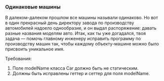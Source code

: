 
### Одинаковые машины

В далеком-далеком прошлом все машины называли одинаково. Но вот в один прекрасный день директору завода по производству
автомобилей надоело однообразие, и он выдал распоряжение: давать разные названия моделям авто. Итак,
как ты уже догадался, твоя задача &mdash; помочь главному инженеру исправить программу по производству машин так, чтобы каждому
объекту-машине можно было присвоить уникальное имя.


Требования:
1.	Поле modelName класса Car должно быть не статическим.
2.	Должны быть исправлены геттер и сеттер для поля modelName.


